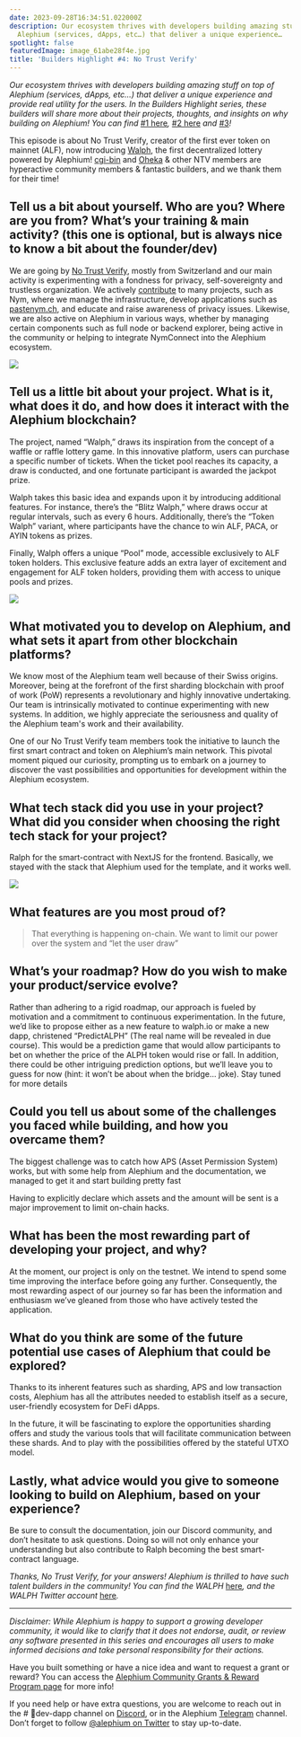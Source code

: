 ```yaml
---
date: 2023-09-28T16:34:51.022000Z
description: Our ecosystem thrives with developers building amazing stuff on top of
  Alephium (services, dApps, etc…) that deliver a unique experience…
spotlight: false
featuredImage: image_61abe28f4e.jpg
title: 'Builders Highlight #4: No Trust Verify'
---
```


_Our ecosystem thrives with developers building amazing stuff on top of Alephium (services, dApps, etc…) that deliver a unique experience and provide real utility for the users. In the Builders Highlight series, these builders will share more about their projects, thoughts, and insights on why building on Alephium! You can find_ [#1 here](/news/post/builders-highlight-sezame-wallet-ddb4aeb61881)_,_ [#2 here](/news/post/builders-highlight-alphpaca-nfts-99c69775f04c) _and_ [#3](/news/post/builders-highlight-3-ayin-6be4a6bd4ec2)_!_

This episode is about No Trust Verify, creator of the first ever token on mainnet (ALF), now introducing [Walph](https://walph.io), the first decentralized lottery powered by Alephium! [cgi-bin](https://twitter.com/cg1_bin) and [Oheka](https://twitter.com/Oheka32) & other NTV members are hyperactive community members & fantastic builders, and we thank them for their time!

## Tell us a bit about yourself. Who are you? Where are you from? What’s your training & main activity? (this one is optional, but is always nice to know a bit about the founder/dev)

We are going by [No Trust Verify](https://notrustverify.ch), mostly from Switzerland and our main activity is experimenting with a fondness for privacy, self-sovereignty and trustless organization. We actively [contribute](https://github.com/notrustverify) to many projects, such as Nym, where we manage the infrastructure, develop applications such as [pastenym.ch](https://pastenym.ch/), and educate and raise awareness of privacy issues. Likewise, we are also active on Alephium in various ways, whether by managing certain components such as full node or backend explorer, being active in the community or helping to integrate NymConnect into the Alephium ecosystem.

![](image_d8c67fefb0.png)

## Tell us a little bit about your project. What is it, what does it do, and how does it interact with the Alephium blockchain?

The project, named “Walph,” draws its inspiration from the concept of a waffle or raffle lottery game. In this innovative platform, users can purchase a specific number of tickets. When the ticket pool reaches its capacity, a draw is conducted, and one fortunate participant is awarded the jackpot prize.

Walph takes this basic idea and expands upon it by introducing additional features. For instance, there’s the “Blitz Walph,” where draws occur at regular intervals, such as every 6 hours. Additionally, there’s the “Token Walph” variant, where participants have the chance to win ALF, PACA, or AYIN tokens as prizes.

Finally, Walph offers a unique “Pool” mode, accessible exclusively to ALF token holders. This exclusive feature adds an extra layer of excitement and engagement for ALF token holders, providing them with access to unique pools and prizes.

![](image_a723c36dac.gif)

## What motivated you to develop on Alephium, and what sets it apart from other blockchain platforms?

We know most of the Alephium team well because of their Swiss origins. Moreover, being at the forefront of the first sharding blockchain with proof of work (PoW) represents a revolutionary and highly innovative undertaking. Our team is intrinsically motivated to continue experimenting with new systems. In addition, we highly appreciate the seriousness and quality of the Alephium team's work and their availability.

One of our No Trust Verify team members took the initiative to launch the first smart contract and token on Alephium’s main network. This pivotal moment piqued our curiosity, prompting us to embark on a journey to discover the vast possibilities and opportunities for development within the Alephium ecosystem.

## What tech stack did you use in your project? What did you consider when choosing the right tech stack for your project?

Ralph for the smart-contract with NextJS for the frontend. Basically, we stayed with the stack that Alephium used for the template, and it works well.

![](image_1d2be79915.png)

## What features are you most proud of?

> That everything is happening on-chain. We want to limit our power over the system and “let the user draw”

## What’s your roadmap? How do you wish to make your product/service evolve?

Rather than adhering to a rigid roadmap, our approach is fueled by motivation and a commitment to continuous experimentation. In the future, we’d like to propose either as a new feature to walph.io or make a new dapp, christened “PredictALPH” (The real name will be revealed in due course). This would be a prediction game that would allow participants to bet on whether the price of the ALPH token would rise or fall. In addition, there could be other intriguing prediction options, but we’ll leave you to guess for now (hint: it won’t be about when the bridge… joke). Stay tuned for more details

## Could you tell us about some of the challenges you faced while building, and how you overcame them?

The biggest challenge was to catch how APS (Asset Permission System) works, but with some help from Alephium and the documentation, we managed to get it and start building pretty fast

Having to explicitly declare which assets and the amount will be sent is a major improvement to limit on-chain hacks.

## What has been the most rewarding part of developing your project, and why?

At the moment, our project is only on the testnet. We intend to spend some time improving the interface before going any further. Consequently, the most rewarding aspect of our journey so far has been the information and enthusiasm we’ve gleaned from those who have actively tested the application.

## What do you think are some of the future potential use cases of Alephium that could be explored?

Thanks to its inherent features such as sharding, APS and low transaction costs, Alephium has all the attributes needed to establish itself as a secure, user-friendly ecosystem for DeFi dApps.

In the future, it will be fascinating to explore the opportunities sharding offers and study the various tools that will facilitate communication between these shards. And to play with the possibilities offered by the stateful UTXO model.

## Lastly, what advice would you give to someone looking to build on Alephium, based on your experience?

Be sure to consult the documentation, join our Discord community, and don’t hesitate to ask questions. Doing so will not only enhance your understanding but also contribute to Ralph becoming the best smart-contract language.

_Thanks, No Trust Verify, for your answers! Alephium is thrilled to have such talent builders in the community! You can find the WALPH_ [here](https://walph.io)_, and the WALPH Twitter account_ [here](https://twitter.com/WalphLottery)_._

---

_Disclaimer: While Alephium is happy to support a growing developer community, it would like to clarify that it does not endorse, audit, or review any software presented in this series and encourages all users to make informed decisions and take personal responsibility for their actions._

Have you built something or have a nice idea and want to request a grant or reward? You can access the [Alephium Community Grants &amp; Reward Program page](https://github.com/alephium/community/blob/master/Grant%26RewardProgram.md) for more info!

If you need help or have extra questions, you are welcome to reach out in the \# 🎨dev-dapp channel on [Discord](/discord), or in the Alephium [Telegram](https://t.me/alephiumgroup) channel. Don’t forget to follow [@alephium on Twitter](https://twitter.com/alephium) to stay up-to-date.
